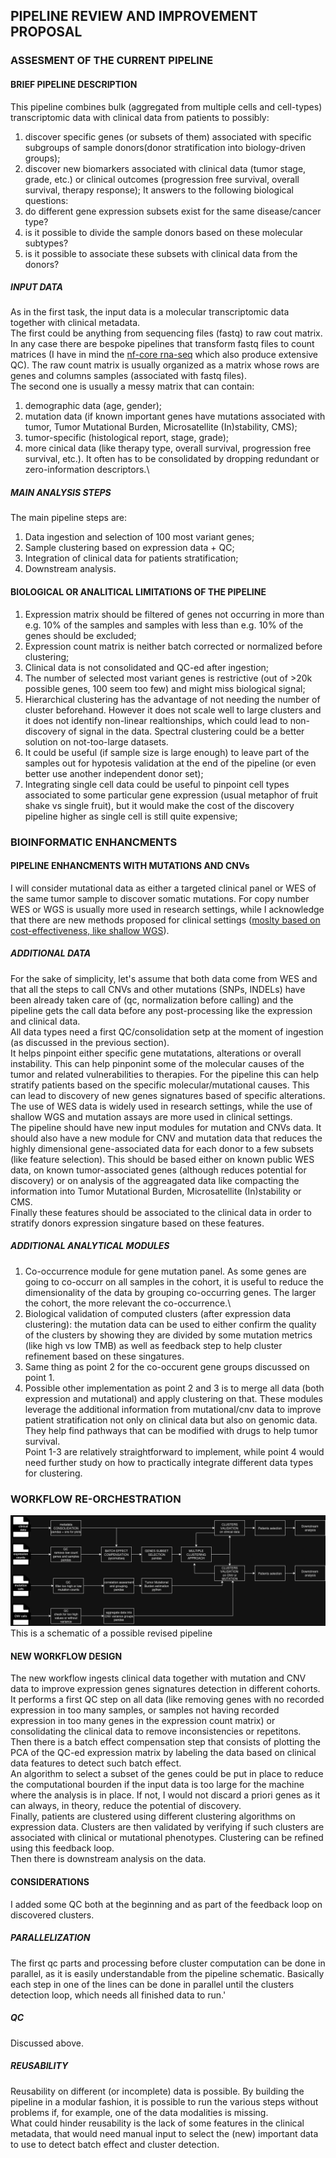 ## PIPELINE REVIEW AND IMPROVEMENT PROPOSAL
### ASSESMENT OF THE CURRENT PIPELINE
#### BRIEF PIPELINE DESCRIPTION
This pipeline combines bulk (aggregated from multiple cells and cell-types) transcriptomic data with clinical data from patients to possibly:
1. discover specific genes (or subsets of them) associated with specific subgroups of sample donors(donor stratification into biology-driven groups);
2. discover new biomarkers associated with clinical data (tumor stage, grade, etc.) or clinical outcomes (progression free survival, overall survival, therapy response);
It answers to the following biological questions:
1. do different gene expression subsets exist for the same disease/cancer type?
2. is it possible to divide the sample donors based on these molecular subtypes?
3. is it possible to associate these subsets with clinical data from the donors?
##### INPUT DATA
As in the first task, the input data is a molecular transcriptomic data together with clinical metadata.\
The first could be anything from sequencing files (fastq) to raw cout matrix. In any case there are bespoke pipelines that transform fastq files to count matrices (I have in mind the [nf-core rna-seq](https://nf-co.re/rnaseq/3.14.0/) which also produce extensive QC). The raw count matrix is usually organized as a matrix whose rows are genes and columns samples (associated with fastq files).\
The second one is usually a messy matrix that can contain:
1. demographic data (age, gender);
2. mutation data (if known important genes have mutations associated with tumor, Tumor Mutational Burden, Microsatellite (In)stability, CMS);
3. tumor-specific (histological report, stage, grade);
4. more cinical data (like therapy type, overall survival, progression free survival, etc.).
It often has to be consolidated by dropping redundant or zero-information descriptors.\
##### MAIN ANALYSIS STEPS
The main pipeline steps are:
1. Data ingestion and selection of 100 most variant genes;
2. Sample clustering based on expression data + QC;
3. Integration of clinical data for patients stratification;
4. Downstream analysis.

####  BIOLOGICAL OR ANALITICAL LIMITATIONS OF THE PIPELINE
1. Expression matrix should be filtered of genes not occurring in more than e.g. 10% of the samples and samples with less than e.g. 10% of the genes should be excluded;
2. Expression count matrix is neither batch corrected or normalized before clustering;
3. Clinical data is not consolidated and QC-ed after ingestion;
4. The number of selected most variant genes is restrictive (out of >20k possible genes, 100 seem too few) and might miss biological signal;
5. Hierarchical clustering has the advantage of not needing the number of cluster beforehand. However it does not scale well to large clusters and it does not identify non-linear realtionships, which could lead to non-discovery of signal in the data. Spectral clustering could be a better solution on not-too-large datasets.
6. It could be useful (if sample size is large enough) to leave part of the samples out for hypotesis validation at the end of the pipeline (or even better use another independent donor set);
7. Integrating single cell data could be useful to pinpoint cell types associated to some particular gene expression (usual metaphor of fruit shake vs single fruit), but it would make the cost of the discovery pipeline higher as single cell is still quite expensive;

### BIOINFORMATIC ENHANCMENTS
####  PIPELINE ENHANCMENTS WITH MUTATIONS AND CNVs
I will consider mutational data as either a targeted clinical panel or WES of the same tumor sample to discover somatic mutations. For copy number WES or WGS is usually more used in research settings, while I acknowledge that there are new methods proposed for clinical settings ([moslty based on cost-effectiveness, like shallow WGS](https://summit.nextflow.io/2024/barcelona/posters/10-31--samurai-a-pipeline-for-dna/)).
##### ADDITIONAL DATA
For the sake of simplicity, let's assume that both data come from WES and that all the steps to call CNVs and other mutations (SNPs, INDELs) have been already taken care of (qc, normalization before calling) and the pipeline gets the call data before any post-processing like the expression and clinical data.\
All data types need a first QC/consolidation setp at the moment of ingestion (as discussed in the previous section).\
It helps pinpoint either specific gene mutatations, alterations or overall instability. This can help pinponint some of the molecular causes of the tumor and related vulnerabilities to therapies. For the pipeline this can help stratify patients based on the specific molecular/mutational causes. This can lead to discovery of new genes signatures based of specific alterations.\
The use of WES data is widely used in research settings, while the use of shallow WGS and mutation assays are more used in clinical settings.\
The pipeline should have new input modules for mutation and CNVs data. It should also have a new module for CNV and mutation data that reduces the highly dimensional gene-associated data for each donor to a few subsets (like feature selection). This should be based either on known public WES data, on known tumor-associated genes (although reduces potential for discovery) or on analysis of the aggreagated data like compacting the information into Tumor Mutational Burden, Microsatellite (In)stability or CMS.\
Finally these features should be associated to the clinical data in order to stratify donors expression singature based on these features.
##### ADDITIONAL ANALYTICAL MODULES
1. Co-occurrence module for gene mutation panel. As some genes are going to co-occurr on all samples in the cohort, it is useful to reduce the dimensionality of the data by grouping co-occurring genes. The larger the cohort, the more relevant the co-occurrence.\
2. Biological validation of computed clusters (after expression data clustering): the mutation data can be used to either confirm the quality of the clusters by showing they are divided by some mutation metrics (like high vs low TMB) as well as feedback step to help cluster refinement based on these singatures.
3. Same thing as point 2 for the co-occurent gene groups discussed on point 1.
4. Possible other implementation as point 2 and 3 is to merge all data (both expression and mutational) and apply clustering on that.
These modules leverage the additional information from mutational/cnv data to improve patient stratification not only on clinical data but also on genomic data. They help find pathways that can be modified with drugs to help tumor survival.\
Point 1-3 are relatively straightforward to implement, while point 4 would need further study on how to practically integrate different data types for clustering.

### WORKFLOW RE-ORCHESTRATION
![image info](./images/pipeline.png)
This is a schematic of a possible revised pipeline
#### NEW WORKFLOW DESIGN
The new workflow ingests clinical data together with mutation and CNV data to improve expression genes signatures detection in different cohorts. It performs a first QC step on all data (like removing genes with no recorded expression in too many samples, or samples not having recorded expression in too many genes in the expression count matrix) or consolidating the clinical data to remove inconsistencies or repetitons.\
Then there is a batch effect compensation step that consists of plotting the PCA of the QC-ed expression matrix by labeling the data based on clinical data features to detect such batch effect.\
An algorithm to select a subset of the genes could be put in place to reduce the computational bourden if the input data is too large for the machine where the analysis is in place. If not, I would not discard a priori genes as it can always, in theory, reduce the potential of discovery.\
Finally, patients are clustered using different clustering algorithms on expression data. Clusters are then validated by verifying if such clusters are associated with clinical or mutational phenotypes. Clustering can be refined using this feedback loop.\
Then there is downstream analysis on the data.
#### CONSIDERATIONS
I added some QC both at the beginning and as part of the feedback loop on discovered clusters.
##### PARALLELIZATION
The first qc parts and processing before cluster computation can be done in parallel, as it is easily understandable from the pipeline schematic. Basically each step in one of the lines can be done in parallel until the clusters detection loop, which needs all finished data to run.'
##### QC
Discussed above.
##### REUSABILITY
Reusability on different (or incomplete) data is possible. By building the pipeline in a modular fashion, it is possible to run the various steps without problems if, for example, one of the data modalities is missing.\
What could hinder reusability is the lack of some features in the clinical metadata, that would need manual input to select the (new) important data to use to detect batch effect and cluster detection.